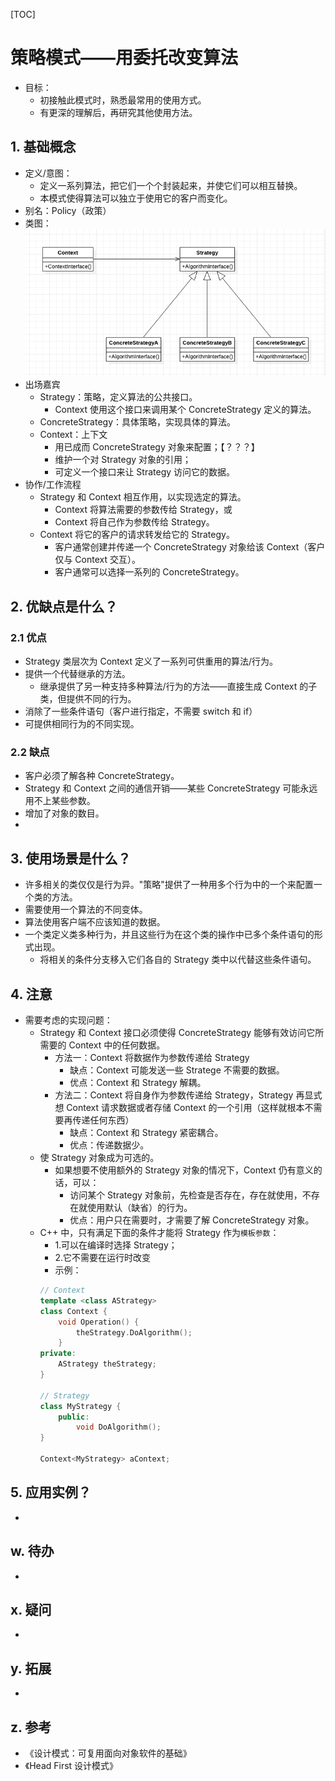 [TOC]

# 策略模式——用委托改变算法
* 目标：
    * 初接触此模式时，熟悉最常用的使用方式。
    * 有更深的理解后，再研究其他使用方法。
## 1. 基础概念
* 定义/意图：
    * 定义一系列算法，把它们一个个封装起来，并使它们可以相互替换。
    * 本模式使得算法可以独立于使用它的客户而变化。
* 别名：Policy（政策）
* 类图：
![类图](./ClassDiagram.png)
* 出场嘉宾
    * Strategy：策略，定义算法的公共接口。
        * Context 使用这个接口来调用某个 ConcreteStrategy 定义的算法。
    * ConcreteStrategy：具体策略，实现具体的算法。
    * Context：上下文
        * 用已成而 ConcreteStrategy 对象来配置；【？？？】
        * 维护一个对 Strategy 对象的引用；
        * 可定义一个接口来让 Strategy 访问它的数据。
* 协作/工作流程
    * Strategy 和 Context 相互作用，以实现选定的算法。
        * Context 将算法需要的参数传给 Strategy，或
        * Context 将自己作为参数传给 Strategy。
    * Context 将它的客户的请求转发给它的 Strategy。
        * 客户通常创建并传递一个 ConcreteStrategy 对象给该 Context（客户仅与 Context 交互）。
        * 客户通常可以选择一系列的 ConcreteStrategy。

## 2. 优缺点是什么？
### 2.1 优点
* Strategy 类层次为 Context 定义了一系列可供重用的算法/行为。
* 提供一个代替继承的方法。
    * 继承提供了另一种支持多种算法/行为的方法——直接生成 Context 的子类，但提供不同的行为。
* 消除了一些条件语句（客户进行指定，不需要 switch 和 if）
* 可提供相同行为的不同实现。


### 2.2 缺点
* 客户必须了解各种 ConcreteStrategy。
* Strategy 和 Context 之间的通信开销——某些 ConcreteStrategy 可能永远用不上某些参数。
* 增加了对象的数目。
* 


## 3. 使用场景是什么？
* 许多相关的类仅仅是行为异。"策略"提供了一种用多个行为中的一个来配置一个类的方法。
* 需要使用一个算法的不同变体。
* 算法使用客户端不应该知道的数据。
* 一个类定义类多种行为，并且这些行为在这个类的操作中已多个条件语句的形式出现。
    * 将相关的条件分支移入它们各自的 Strategy 类中以代替这些条件语句。


## 4. 注意
* 需要考虑的实现问题：
    * Strategy 和 Context 接口必须使得 ConcreteStrategy 能够有效访问它所需要的 Context 中的任何数据。
        * 方法一：Context 将数据作为参数传递给 Strategy
            * 缺点：Context 可能发送一些 Stratege 不需要的数据。
            * 优点：Context 和 Strategy 解耦。
        * 方法二：Context 将自身作为参数传递给 Strategy，Strategy 再显式想 Context 请求数据或者存储 Context 的一个引用（这样就根本不需要再传递任何东西）
            * 缺点：Context 和 Strategy 紧密耦合。
            * 优点：传递数据少。
    * 使 Strategy 对象成为可选的。
        * 如果想要不使用额外的 Strategy 对象的情况下，Context 仍有意义的话，可以：
            * 访问某个 Strategy 对象前，先检查是否存在，存在就使用，不存在就使用默认（缺省）的行为。
            * 优点：用户只在需要时，才需要了解 ConcreteStrategy 对象。
    * C++ 中，只有满足下面的条件才能将 Strategy 作为`模板参数`：
        * 1.可以在编译时选择 Strategy；
        * 2.它不需要在运行时改变
        * 示例：
        ```cpp
        // Context
        template <class AStrategy>
        class Context {
            void Operation() {
                theStrategy.DoAlgorithm();
            }
        private:
            AStrategy theStrategy;
        }
        
        // Strategy
        class MyStrategy {
            public:
                void DoAlgorithm();
        }
        
        Context<MyStrategy> aContext;
        ```

## 5. 应用实例？
* 

## w. 待办
* 

## x. 疑问
* 

## y. 拓展
* 

## z. 参考
* 《设计模式：可复用面向对象软件的基础》
* 《Head First 设计模式》

